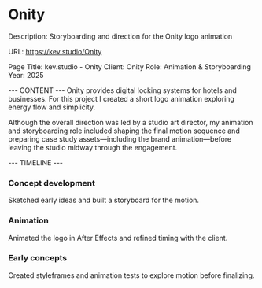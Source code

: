 # Onity

Description: Storyboarding and direction for the Onity logo animation

URL: https://kev.studio/Onity

Page Title: kev.studio - Onity
Client: Onity
Role: Animation & Storyboarding
Year: 2025

--- CONTENT ---
Onity provides digital locking systems for hotels and businesses. For this project I created a short logo animation exploring energy flow and simplicity.

Although the overall direction was led by a studio art director, my animation and storyboarding role included shaping the final motion sequence and preparing case study assets—including the brand animation—before leaving the studio midway through the engagement.

--- TIMELINE ---
### Concept development
Sketched early ideas and built a storyboard for the motion.

### Animation
Animated the logo in After Effects and refined timing with the client.

### Early concepts
Created styleframes and animation tests to explore motion before finalizing.
